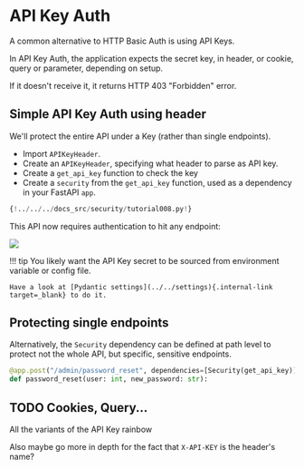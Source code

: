 # API Key Auth

A common alternative to HTTP Basic Auth is using API Keys.

In API Key Auth, the application expects the secret key, in header, or cookie, query or parameter, depending on setup.

If it doesn't receive it, it returns HTTP 403 "Forbidden" error.

## Simple API Key Auth using header

We'll protect the entire API under a Key (rather than single endpoints).

* Import `APIKeyHeader`.
* Create an `APIKeyHeader`, specifying what header to parse as API key.
* Create a `get_api_key` function to check the key
* Create a `security` from the `get_api_key` function, used as a dependency in your FastAPI `app`.

```Python hl_lines="5  7  14  23"
{!../../../docs_src/security/tutorial008.py!}
```

This API now requires authentication to hit any endpoint:


<img src="/img/tutorial/security/image13.png">

!!! tip
    You likely want the API Key secret to be sourced from environment variable or config file.

    Have a look at [Pydantic settings](../../settings){.internal-link target=_blank} to do it.

## Protecting single endpoints

Alternatively, the `Security` dependency can be defined at path level to protect
not the whole API, but specific, sensitive endpoints.

```Python
@app.post("/admin/password_reset", dependencies=[Security(get_api_key)]
def password_reset(user: int, new_password: str):
```

## TODO Cookies, Query...

All the variants of the API Key rainbow


Also maybe go more in depth for the fact that `X-API-KEY` is the header's name?
